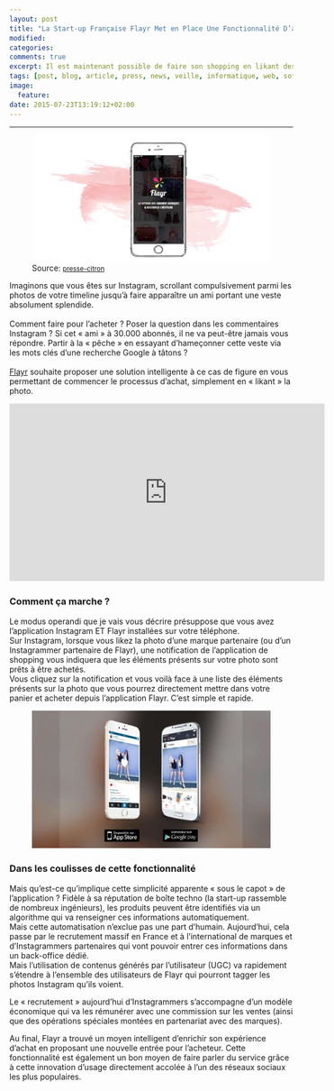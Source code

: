 ```yaml
---
layout: post
title: "La Start-up Française Flayr Met en Place Une Fonctionnalité D’achat Intelligente via Instagram"
modified:
categories: 
comments: true
excerpt: Il est maintenant possible de faire son shopping en likant des photos sur Instagram
tags: [post, blog, article, press, news, veille, informatique, web, software, hardware, logiciel, startup, startup weekend, Flayr, france, accelerateur, accompagnement, vente, achat, instagram, fonctionnalité, intelligence, digital, numerique, incubateur]
image:
  feature:
date: 2015-07-23T13:19:12+02:00
---
```

<hr>

<figure>
	<img src="../images/flayr/flayr.jpg">
	Source: <a href="http://www.presse-citron.net/il-est-maintenant-possible-de-faire-son-shopping-en-likant-des-photos-sur-instagram/"><small>presse-citron</small></a>
</figure>

<p>Imaginons que vous êtes sur Instagram, scrollant compulsivement parmi les photos de votre timeline jusqu’à faire apparaître un ami portant une veste absolument splendide.
<br><br>
Comment faire pour l’acheter ?
Poser la question dans les commentaires Instagram ? Si cet « ami » à 30.000 abonnés, il ne va peut-être jamais vous répondre.
Partir à la « pêche » en essayant d’hameçonner cette veste via les mots clés d’une recherche Google à tâtons ?
<br><br>
<a href="http://fr.flayr.com/">Flayr</a> souhaite proposer une solution intelligente à ce cas de figure en vous permettant de commencer le processus d’achat, simplement en « likant » la photo.</p>

<iframe width="560" height="315" src="https://www.youtube.com/embed/xnXMPLgnQo8" frameborder="0"></iframe>

<h3>Comment ça marche ?</h3>

<p>Le modus operandi que je vais vous décrire présuppose que vous avez l’application Instagram ET Flayr installées sur votre téléphone.<br>
Sur Instagram, lorsque vous likez la photo d’une marque partenaire (ou d’un Instagrammer partenaire de Flayr), une notification de l’application de shopping vous indiquera que les éléments présents sur votre photo sont prêts à être achetés.<br>
Vous cliquez sur la notification et vous voilà face à une liste des éléments présents sur la photo que vous pourrez directement mettre dans votre panier et acheter depuis l’application Flayr.
C’est simple et rapide.</p>

<figure>
	<img src="../images/flayr/flayr-instagram.jpg">
</figure>

<h3>Dans les coulisses de cette fonctionnalité</h3>

<p>Mais qu’est-ce qu’implique cette simplicité apparente « sous le capot » de l’application ?
Fidèle à sa réputation de boîte techno (la start-up rassemble de nombreux ingénieurs), les produits peuvent être identifiés via un algorithme qui va renseigner ces informations automatiquement.<br>
Mais cette automatisation n’exclue pas une part d’humain. Aujourd’hui, cela passe par le recrutement massif en France et à l’international de marques et d’Instagrammers partenaires qui vont pouvoir entrer ces informations dans un back-office dédié.<br>
Mais l’utilisation de contenus générés par l’utilisateur (UGC) va rapidement s’étendre à l’ensemble des utilisateurs de Flayr qui pourront tagger les photos Instagram qu’ils voient.</p>

<p>Le « recrutement » aujourd’hui d’Instagrammers s’accompagne d’un modèle économique qui va les rémunérer avec une commission sur les ventes (ainsi que des opérations spéciales montées en partenariat avec des marques).</p>

<p>Au final, Flayr a trouvé un moyen intelligent d’enrichir son expérience d’achat en proposant une nouvelle entrée pour l’acheteur. Cette fonctionnalité est également un bon moyen de faire parler du service grâce à cette innovation d’usage directement accolée à l’un des réseaux sociaux les plus populaires.</p>
